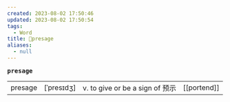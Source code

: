 ```yaml
---
created: 2023-08-02 17:50:46
updated: 2023-08-02 17:50:54
tags:
  - Word
title: 📖presage
aliases:
  - null
---
```


<pre><strong>presage</strong></pre>
|   |   |   |   |
|---|---|---|---|
|presage|[ˈpresɪdʒ]|v. to give or be a sign of 预示|[[portend]]|
